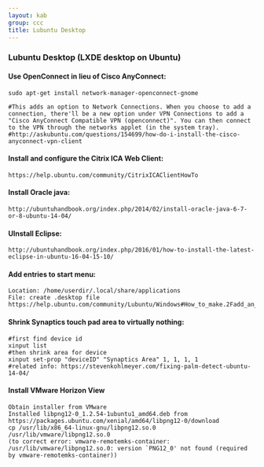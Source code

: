 ```yaml
---
layout: kab
group: ccc
title: Lubuntu Desktop
---
```


### Lubuntu Desktop (LXDE desktop on Ubuntu)

#### Use OpenConnect in lieu of Cisco AnyConnect:
```
sudo apt-get install network-manager-openconnect-gnome

#This adds an option to Network Connections. When you choose to add a connection, there'll be a new option under VPN Connections to add a "Cisco AnyConnect Compatible VPN (openconnect)". You can then connect to the VPN through the networks applet (in the system tray).
#http://askubuntu.com/questions/154699/how-do-i-install-the-cisco-anyconnect-vpn-client
```

#### Install and configure the Citrix ICA Web Client:
```
https://help.ubuntu.com/community/CitrixICAClientHowTo
```

#### Install Oracle java:
```
http://ubuntuhandbook.org/index.php/2014/02/install-oracle-java-6-7-or-8-ubuntu-14-04/
```

#### UInstall Eclipse:
```
http://ubuntuhandbook.org/index.php/2016/01/how-to-install-the-latest-eclipse-in-ubuntu-16-04-15-10/
```

#### Add entries to start menu:
```
Location: /home/userdir/.local/share/applications
File: create .desktop file
https://help.ubuntu.com/community/Lubuntu/Windows#How_to_make.2Fadd_an_application_to_the_.22start.22_menu.
```

#### Shrink Synaptics touch pad area to virtually nothing:
```
#first find device id
xinput list
#then shrink area for device
xinput set-prop "deviceID" "Synaptics Area" 1, 1, 1, 1
#related info: https://stevenkohlmeyer.com/fixing-palm-detect-ubuntu-14-04/
```

#### Install VMware Horizon View
```
Obtain installer from VMware
Installed libpng12-0_1.2.54-1ubuntu1_amd64.deb from https://packages.ubuntu.com/xenial/amd64/libpng12-0/download
cp /usr/lib/x86_64-linux-gnu/libpng12.so.0 /usr/lib/vmware/libpng12.so.0
(to correct error: vmware-remotemks-container: /usr/lib/vmware/libpng12.so.0: version `PNG12_0' not found (required by vmware-remotemks-container))
```



<br/>
<br/>
